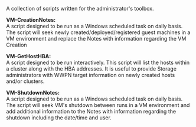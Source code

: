 A collection of scripts written for the administrator's toolbox.

<b>VM-CreationNotes:</b>  
  A script designed to be run as a Windows scheduled task on daily basis. The script will seek 
  newly created/deployed/registered guest machines in a VM environment
  and replace the Notes with information regarding the VM Creation
  
<b>VM-GetHostHBA:</b>  
  A script designed to be run interactively. This script will list the
  hosts within a cluster along with the HBA addresses. It is useful to
  provide Storage administrators with WWPN target information on newly
  created hosts and/or clusters.

<b>VM-ShutdownNotes:</b>  
  A script designed to be run as a Windows scheduled task on daily basis. The script will seek 
  VM's shutdown between runs in a VM environment and add additional
  information to the Notes with information regarding the shutdown including
  the date/time and user.  
